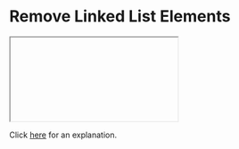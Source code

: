# Remove Linked List Elements 

<iframe></iframe>

Click [here](Explanation.md) for an explanation.


